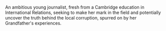 An ambitious young journalist, fresh from a Cambridge education in International Relations, seeking to make her mark in the field and potentially uncover the truth behind the local corruption, spurred on by her Grandfather's experiences.
